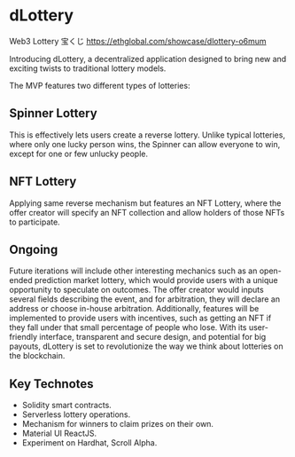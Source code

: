 # dLottery
Web3 Lottery 宝くじ https://ethglobal.com/showcase/dlottery-o6mum

Introducing dLottery, a decentralized application designed to bring new and exciting twists to traditional lottery models.

The MVP features two different types of lotteries:
## Spinner Lottery
This is effectively lets users create a reverse lottery. Unlike typical lotteries, where only one lucky person wins, the Spinner can allow everyone to win, except for one or few unlucky people.

## NFT Lottery
Applying same reverse mechanism but features an NFT Lottery, where the offer creator will specify an NFT collection and allow holders of those NFTs to participate.

## Ongoing
Future iterations will include other interesting mechanics such as an open-ended prediction market lottery, which would provide users with a unique opportunity to speculate on outcomes. The offer creator would inputs several fields describing the event, and for arbitration, they will declare an address or choose in-house arbitration. Additionally, features will be implemented to provide users with incentives, such as getting an NFT if they fall under that small percentage of people who lose. With its user-friendly interface, transparent and secure design, and potential for big payouts, dLottery is set to revolutionize the way we think about lotteries on the blockchain.

## Key Technotes
- Solidity smart contracts.
- Serverless lottery operations.
- Mechanism for winners to claim prizes on their own.
- Material UI ReactJS.
- Experiment on Hardhat, Scroll Alpha.

